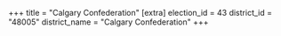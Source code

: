 +++
title = "Calgary Confederation"
[extra]
election_id = 43
district_id = "48005"
district_name = "Calgary Confederation"
+++
